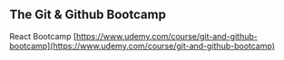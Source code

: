 ## The Git & Github Bootcamp

React Bootcamp [https://www.udemy.com/course/git-and-github-bootcamp](https://www.udemy.com/course/git-and-github-bootcamp)